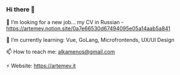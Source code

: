 ### Hi there 👋

🔭 I’m looking for a new job... my CV in Russian - https://artemev.notion.site/0a7e66530d67494095e05a14aab5a841

🌱 I’m currently learning: Vue, GoLang, Microfrontends, UX/UI Design

📫 How to reach me: alkamenos@gmail.com

⚡ Website: https://artemev.it

<!--
**Alkamenos/Alkamenos** is a ✨ _special_ ✨ repository because its `README.md` (this file) appears on your GitHub profile.

Here are some ideas to get you started:

- 🔭 I’m currently working on ...
- 🌱 I’m currently learning ...
- 👯 I’m looking to collaborate on ...
- 🤔 I’m looking for help with ...
- 💬 Ask me about ...
- 📫 How to reach me: ...
- 😄 Pronouns: ...
- ⚡ Fun fact: ...
-->
